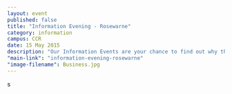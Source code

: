 ```yaml
---
layout: event
published: false
title: "Information Evening - Rosewarne"
category: information
campus: CCR
date: 15 May 2015
description: "Our Information Events are your chance to find out why there, more for you at Duchy College"
"main-link": "information-evening-rosewarne"
"image-filename": Business.jpg
---
```


 s